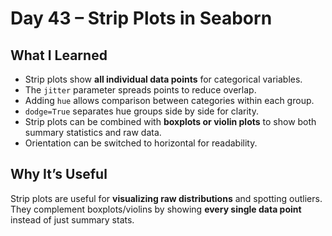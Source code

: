 # Day 43 – Strip Plots in Seaborn

## What I Learned
- Strip plots show **all individual data points** for categorical variables.  
- The `jitter` parameter spreads points to reduce overlap.  
- Adding `hue` allows comparison between categories within each group.  
- `dodge=True` separates hue groups side by side for clarity.  
- Strip plots can be combined with **boxplots or violin plots** to show both summary statistics and raw data.  
- Orientation can be switched to horizontal for readability.  

## Why It’s Useful
Strip plots are useful for **visualizing raw distributions** and spotting outliers. They complement boxplots/violins by showing **every single data point** instead of just summary stats.

